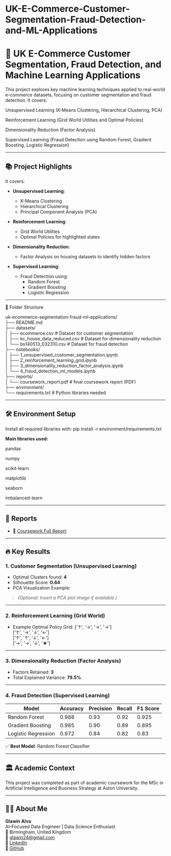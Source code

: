 # UK-E-Commerce-Customer-Segmentation-Fraud-Detection-and-ML-Applications
# 📜 UK E-Commerce Customer Segmentation, Fraud Detection, and Machine Learning Applications

This project explores key machine learning techniques applied to real-world e-commerce datasets, focusing on customer segmentation and fraud detection.
It covers:

Unsupervised Learning (K-Means Clustering, Hierarchical Clustering, PCA)

Reinforcement Learning (Grid World Utilities and Optimal Policies)

Dimensionality Reduction (Factor Analysis)

Supervised Learning (Fraud Detection using Random Forest, Gradient Boosting, Logistic Regression)

---

## 📚 Project Highlights

It covers:

- **Unsupervised Learning**:  
  - K-Means Clustering
  - Hierarchical Clustering
  - Principal Component Analysis (PCA)

- **Reinforcement Learning**:  
  - Grid World Utilities
  - Optimal Policies for highlighted states

- **Dimensionality Reduction**:  
  - Factor Analysis on housing datasets to identify hidden factors

- **Supervised Learning**:  
  - Fraud Detection using:
    - Random Forest
    - Gradient Boosting
    - Logistic Regression

---

📂 Folder Structure

uk-ecommerce-segmentation-fraud-ml-applications/  
├── README.md  
├── datasets/  
│   ├── ecommerce.csv                       # Dataset for customer segmentation   
│   ├── kc_house_data_reduced.csv           # Dataset for dimensionality reduction  
│   └── bs140513_032310.csv                 # Dataset for fraud detection  
├── notebooks/  
│   ├── 1_unsupervised_customer_segmentation.ipynb  
│   ├── 2_reinforcement_learning_grid.ipynb  
│   ├── 3_dimensionality_reduction_factor_analysis.ipynb  
│   └── 4_fraud_detection_ml_models.ipynb  
├── reports/  
│   └── coursework_report.pdf               # final coursework report (PDF)  
├── environment/  
    └── requirements.txt                    # Python libraries needed  



 ---
 
## 🛠️ Environment Setup
Install all required libraries with:
pip install -r environment/requirements.txt

**Main libraries used:**

pandas

numpy

scikit-learn

matplotlib

seaborn

imbalanced-learn

---

## 📜 Reports

- 📄 [Coursework Full Report](reports/coursework_report.pdf)

---

## 🔥 Key Results

### 1. Customer Segmentation (Unsupervised Learning)

- Optimal Clusters found: **4**
- Silhouette Score: **0.64**
- PCA Visualization Example:

> _(Optional: Insert a PCA plot image if available.)_

---

### 2. Reinforcement Learning (Grid World)

- Example Optimal Policy Grid:
['↑', '→', '→', '→']  
['↑', '→', '↓', '←']  
['↑', '↑', '↓', '←']  
['→', '→', '↓', '★']  

---

### 3. Dimensionality Reduction (Factor Analysis)

- Factors Retained: **3**
- Total Explained Variance: **79.5%**

---

### 4. Fraud Detection (Supervised Learning)

| Model                | Accuracy | Precision | Recall | F1 Score |
|----------------------|----------|-----------|--------|----------|
| Random Forest        | 0.988    | 0.93      | 0.92   | 0.925    |
| Gradient Boosting    | 0.985    | 0.90      | 0.89   | 0.895    |
| Logistic Regression  | 0.972    | 0.84      | 0.82   | 0.83     |

✅ **Best Model**: Random Forest Classifier

---

## 🏛️ Academic Context
This project was completed as part of academic coursework for the MSc in Artificial Intelligence and Business Strategy at Aston University.

---

## 👨‍💻 About Me

**Glawin Alva**  
AI-Focused Data Engineer | Data Science Enthusiast  
📍 Birmingham, United Kingdom  
📧 glawin24@gmail.com  
🔗 [LinkedIn](https://linkedin.com/in/glawin-alva-gg)  
🐙 [GitHub](https://github.com/GlawinAlva24)



